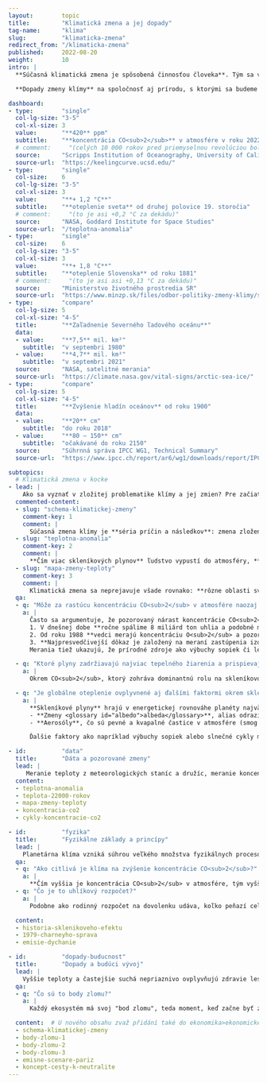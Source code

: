 ```yaml
---
layout:        topic
title:         "Klimatická zmena a jej dopady"
tag-name:      "klima"
slug:          "klimaticka-zmena"
redirect_from: "/klimaticka-zmena"
published:     2022-08-20
weight:        10
intro: |
  **Súčasná klimatická zmena je spôsobená činnosťou človeka**. Tým sa výrazne líši od zmien klímy v minulosti. **Spaľovanie uhlia, ropy a zemného plynu** a niektoré ďalšie činnosti **menia zloženie atmosféry** a pridávajú do nej skleníkové plyny. Zosilnený skleníkový efekt potom spôsobuje otepľovanie s dôsledkami ako topenie ľadovcov, vzostup hladín oceánov, dlhodobé suchá alebo častejšie vlny horúčav a iné extrémne prejavy počasia.

  **Dopady zmeny klímy** na spoločnosť aj prírodu, s ktorými sa budeme stretávať v nasledujúcich desaťročiach, **budú priamo závislé od množstva skleníkových plynov, ktoré ešte do atmosféry vypustíme** či už spaľovaním fosílnych palív alebo inými aktivitami, pri ktorých vzniká veľké množstvo emisií.

dashboard:
- type:        "single"
  col-lg-size: "3-5"
  col-xl-size: 3
  value:       "**420** ppm"
  subtitle:    "**koncentrácia CO<sub>2</sub>** v atmosfére v roku 2022"
  # comment:     "(celých 10 000 rokov pred priemyselnou revolúciou bola táto koncentrácia stabilne ~270 ppm)"
  source:      "Scripps Institution of Oceanography, University of California"
  source-url:  "https://keelingcurve.ucsd.edu/"
- type:        "single"
  col-size:    6
  col-lg-size: "3-5"
  col-xl-size: 3
  value:       "**+ 1,2 °C**"
  subtitle:    "**oteplenie sveta** od druhej polovice 19. storočia"
  # comment:     "(to je asi +0,2 °C za dekádu)"
  source:      "NASA, Goddard Institute for Space Studies"
  source-url:  "/teplotna-anomalia"
- type:        "single"
  col-size:    6
  col-lg-size: "3-5"
  col-xl-size: 3
  value:       "**+ 1,8 °C**"
  subtitle:    "**oteplenie Slovenska** od roku 1881"
  # comment:     "(to je asi asi +0,13 °C za dekádu)"
  source:      "Ministerstvo životného prostredia SR"
  source-url:  "https://www.minzp.sk/files/odbor-politiky-zmeny-klimy/strategia-adaptacie-sr-zmenu-klimy-aktualizacia.pdf"
- type:        "compare"
  col-lg-size: 5
  col-xl-size: "4-5"
  title:       "**Zaľadnenie Severného ľadového oceánu**"
  data:
  - value:     "**7,5** mil. km²"
    subtitle:  "v septembri 1980"
  - value:     "**4,7** mil. km²"
    subtitle:  "v septembri 2021"
  source:      "NASA, satelitné merania"
  source-url:  "https://climate.nasa.gov/vital-signs/arctic-sea-ice/"
- type:        "compare"
  col-lg-size: 5
  col-xl-size: "4-5"
  title:       "**Zvýšenie hladín oceánov** od roku 1900"
  data:
  - value:     "**20** cm"
    subtitle:  "do roku 2018"
  - value:     "**80 – 150** cm"
    subtitle:  "očakávané do roku 2150"
  source:      "Súhrnná správa IPCC WG1, Technical Summary"
  source-url:  "https://www.ipcc.ch/report/ar6/wg1/downloads/report/IPCC_AR6_WGI_TS.pdf#page=45"

subtopics:
  # Klimatická zmena v kocke
- lead: |
    Ako sa vyznať v zložitej problematike klímy a jej zmien? Pre začiatok je určite dobré vedieť, že:
  commented-content:
  - slug: "schema-klimatickej-zmeny"
    comment-key: 1
    comment: |
      Súčasná zmena klímy je **séria príčin a následkov**: zmena zloženia atmosféry zosilňuje skleníkový efekt, ktorý zapríčiňuje otepľovanie, topenie ľadovcov a ďalšie javy.
  - slug: "teplotna-anomalia"
    comment-key: 2
    comment: |
      **Čím viac skleníkových plynov** ľudstvo vypustí do atmosféry, **tým viac sa planéta oteplí**.
  - slug: "mapa-zmeny-teploty"
    comment-key: 3
    comment: |
      Klimatická zmena sa neprejavuje všade rovnako: **rôzne oblasti sveta sa otepľujú rôznou rýchlosťou**.
  qa:
  - q: "Môže za rastúcu koncentráciu CO<sub>2</sub> v atmosfére naozaj spaľovanie fosílnych palív?"
    a: |
      Často sa argumentuje, že pozorovaný nárast koncentrácie CO<sub>2</sub> začal okolo roku 1800, teda v období rozmachu parných strojov. Máme ale omnoho silnejšie dôkazy:
      1. V dnešnej dobe **ročne spálime 8 miliárd ton uhlia a podobné množstvo ropy a zemného plynu**. Nárast koncentrácie CO<sub>2</sub> zodpovedá spaľovaniu takéhoto množstva fosílnych palív.
      2. Od roku 1988 **vedci merajú koncentráciu O<sub>2</sub> a pozorujú jej pokles, ktorý zodpovedá zmiešavaciemu pomeru v reakcii horenia**. To dokazuje, že nárast koncentrácie CO<sub>2</sub> je skutočne spôsobený spaľovaním fosílnych palív a nie napr. dýchaním.
      3. **Najpresvedčivejší dôkaz je založený na meraní zastúpenia izotopov uhlíka vo vzorkách fosílnych palív a atmosférického CO<sub>2</sub>.** Rôzne zdroje uhlíka obsahujú rôzne množstvo izotopov <sup>12</sup>C (najviac zastúpený), <sup>13</sup>C a <sup>14</sup>C. Oxid uhličitý v atmosfére je zmiešaný z týchto zdrojov a jeho podrobnou analýzou je možné zistiť, že jeho izotopové zloženie zodpovedá izotopovému zloženiu fosílnych palív, ktoré spaľujeme.
      Merania tiež ukazujú, že prírodné zdroje ako výbuchy sopiek či lesné požiare dlhodobo k nárastu vzdušnej koncentrácie CO<sub>2</sub> neprispievajú.

  - q: "Ktoré plyny zadržiavajú najviac tepelného žiarenia a prispievajú tak ku skleníkovému efektu?"
    a: |
      Okrem CO<sub>2</sub>, ktorý zohráva dominantnú rolu na skleníkovom efekte z dôvodu jeho vysokej koncentrácie v atmosfére, k otepľovaniu prispievajú aj ďalšie <glossary id="antropogennesklenikoveplyny">antropogénne skleníkové plyny</glossary> (CH<sub>4</sub>, N<sub>2</sub>O a ďalšie). Vodná para tiež do veľkej miery zadržiava tepelné žiarenie. Jej množstvo v atmosfére je ale riadené teplotou planéty a výparom z oceánov, preto sa zaraďuje medzi spätné väzby klimatického systému a nie medzi antropogénne skleníkové plyny.

  - q: "Je globálne oteplenie ovplyvnené aj ďalšími faktormi okrem skleníkových plynov?"
    a: |
      **Skleníkové plyny** hrajú v energetickej rovnováhe planéty najväčšiu rolu, ale faktorov ovplyvňujúcich oteplenie je samozrejme viac. Z hľadiska celkového vplyvu sú ale významné len ďalšie dva:
      - **Zmeny <glossary id="albedo">albeda</glossary>**, alias odrazivosti zemského povrchu, sú spôsobené sčasti ľudskou činnosťou (napr. odlesňovaním) a sčasti spätnými väzbami klimatického systému (napr. menšou plochou snehu a ľadu, ktorá žiarenie odráža).
      - **Aerosóly**, čo sú pevné a kvapalné častice v atmosfére (smog a pod.), zosilňujú odraz slnečného žiarenia, a preto majú významný ochladzujúci efekt. Niektoré aerosóly sú prirodzené (napr. prach z púští), niektoré vznikajú počas ľudskej činnosti (napr. oxidy síry a dusíka, ktoré vznikajú pri spaľovaní uhlia).

      Ďalšie faktory ako napríklad výbuchy sopiek alebo slnečné cykly majú na súčasné otepľovanie len nepatrný vplyv.

- id:          "data"
  title:       "Dáta a pozorované zmeny"
  lead: |
     Meranie teploty z meteorologických staníc a družíc, meranie koncentrácií skleníkových plynov zo súčasnej atmosféry a z ľadovcových vrtov, každoročné zmeny množstva snehu a ľadu či údaje o náraste hladín oceánov – všetky tieto dáta umožňujú predstaviť si rýchlosť a rozsah prebiehajúcej klimatickej zmeny a porovnať ju so zmenami, ktorými planéta prechádzala v minulosti
  content:
  - teplotna-anomalia
  - teplota-22000-rokov
  - mapa-zmeny-teploty
  - koncentracia-co2
  - cykly-koncentracie-co2

- id:          "fyzika"
  title:       "Fyzikálne základy a princípy"
  lead: |
    Planetárna klíma vzniká súhrou veľkého množstva fyzikálnych procesov: **slnečné žiarenie** je hlavným zdrojom energie, **skleníkové plyny** menia prestupovanie tepelného žiarenia cez atmosféru a ovplyvňujú tak celkovú energetickú rovnováhu planéty, **oceánske a atmosférické prúdy** distribuujú teplo do rôznych oblastí planéty. V tejto planetárnej dynamike tiež majú dôležitú úlohu **spätné väzby** a kolobeh vody a uhlíka.
  qa:
  - q: "Ako citlivá je klíma na zvýšenie koncentrácie CO<sub>2</sub>?"
    a: |
      **Čím vyššia je koncentrácia CO<sub>2</sub> v atmosfére, tým vyššia je teplota planéty.** Zvýšenie koncentrácie oxidu uhličitého o 10 ppm spôsobí oteplenie asi o 0,1 °C. Tento vzťah je síce približný, ale dostatočne presný na to, aby bol užitočný pre odhadnutie budúceho vývoja. Často sa ako **<glossary id="citlivost">citlivosť klímy</glossary>** označuje oteplenie, ku ktorému by došlo pri zdvojnásobení koncentrácie CO<sub>2</sub>. Z doterajších meraní aj z klimatických modelov vychádza táto miera oteplenia na zhruba 3 °C.
  - q: "Čo je to uhlíkový rozpočet?"
    a: |
      Podobne ako rodinný rozpočet na dovolenku udáva, koľko peňazí celkovo môžeme počas dovolenky minúť, globálny uhlíkový rozpočet uvádza, aké množstvo CO<sub>2</sub> môže ešte ľudstvo vypustiť, aby nebola prekročená určitá hodnota globálneho otepľovania. Pre 50 % pravdepodobnosť udržania oteplenia pod hranicou 1,5 °C môžeme od roku 2020 vypustiť iba asi 500 Gt CO<sub>2</sub>.

  content:
  - historia-sklenikoveho-efektu
  - 1979-charneyho-sprava
  - emisie-dychanie

- id:          "dopady-buducnost"
  title:       "Dopady a budúci vývoj"
  lead: |
    Vyššie teploty a častejšie suchá nepriaznivo ovplyvňujú zdravie lesov a pestovanie plodín, nárast hladín oceánov ohrozuje mestá na pobreží a kvôli topeniu horských ľadovcov chýba voda v povodiach, ktoré sú nimi napájané. To sú príklady dopadov klimatickej zmeny. **Veľkosť dopadov**, s ktorými sa budeme nasledujúce desaťročia stretávať, priamo **závisí na tom, koľko skleníkových plynov do atmosféry ešte vypustíme**. Vedci modelujú budúci vývoj klimatickej zmeny a jej očakávané dopady na základe rôznych emisných scenárov.
  qa:
  - q: "Čo sú to body zlomu?"
    a: |
      Každý ekosystém má svoj "bod zlomu", teda moment, keď začne byť zmena prírodných podmienok natoľko významná, že už ju tento ekosystém nie je schopný ďalej znášať a "zlomí sa" – podobne ako vetva stromu pri príliš veľkom zaťažení. Zatiaľ čo oteplenie o 1,5 °C bude fatálne "iba" pre väčšinu korálových útesov v oceánoch, hranicou 2 °C sa už blížime ku pravdepodobným bodom zlomu mnohých veľkých ekosystémov na našej planéte (napr. severské ihličnaté lesy).

  content:  # U nového obsahu zvaž přidání také do ekonomika>ekonomicke-dopady.
  - schema-klimatickej-zmeny
  - body-zlomu-1
  - body-zlomu-2
  - body-zlomu-3
  - emisne-scenare-pariz
  - koncept-cesty-k-neutralite
---
```

